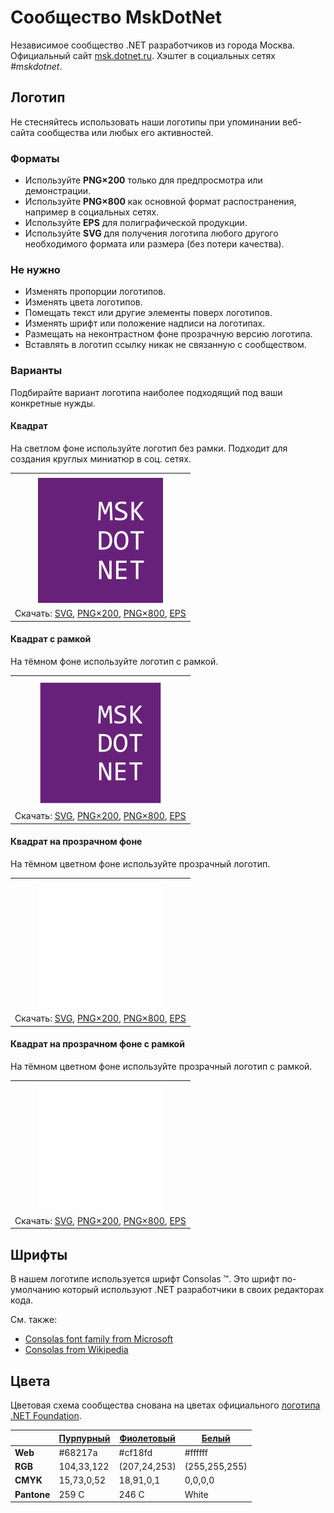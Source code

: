 ﻿# Сообщество MskDotNet

Независимое сообщество .NET разработчиков из города Москва. Официальный сайт [msk.dotnet.ru](https://msk.dotnet.ru/). Хэштег в социальных сетях _#mskdotnet_.

## Логотип

Не стесняйтесь использовать наши логотипы при упоминании веб-сайта сообщества или любых его активностей.

### Форматы

- Используйте **PNG×200** только для предпросмотра или демонстрации.
- Используйте **PNG×800** как основной формат распостранения, например в социальных сетях.
- Используйте **EPS** для полиграфической продукции.
- Используйте **SVG** для получения логотипа любого другого необходимого формата или размера (без потери качества).

### Не нужно

- Изменять пропорции логотипов.
- Изменять цвета логотипов.
- Помещать текст или другие элементы поверх логотипов.
- Изменять шрифт или положение надписи на логотипах.
- Размещать на неконтрастном фоне прозрачную версию логотипа.
- Вставлять в логотип ссылку никак не связанную с сообществом.

### Варианты

Подбирайте вариант логотипа наиболее подходящий под ваши конкретные нужды.

#### Квадрат

На светлом фоне используйте логотип без рамки. Подходит для создания круглых миниатюр в соц. сетях.

|       |
| :---: |
|       |
| ![Квадратный логотип MskDotNet](mskdotnet-logo-squared-200.png) |
| Скачать: [SVG](https://raw.githubusercontent.com/kulakovt/SpbDotNet/master/Logo/Msk/mskdotnet-logo-squared.svg), [PNG×200](https://raw.githubusercontent.com/kulakovt/SpbDotNet/master/Logo/Msk/mskdotnet-logo-squared-200.png), [PNG×800](https://raw.githubusercontent.com/kulakovt/SpbDotNet/master/Logo/Msk/mskdotnet-logo-squared-800.png), [EPS](https://raw.githubusercontent.com/kulakovt/SpbDotNet/master/Logo/Msk/mskdotnet-logo-squared.eps) |

#### Квадрат с рамкой

На тёмном фоне используйте логотип с рамкой.

|       |
| :---: |
|       |
| ![Квадратный логотип MskDotNet с рамкой](mskdotnet-logo-squared-bordered-200.png) |
| Скачать: [SVG](https://raw.githubusercontent.com/kulakovt/SpbDotNet/master/Logo/Msk/mskdotnet-logo-squared-bordered.svg), [PNG×200](https://raw.githubusercontent.com/kulakovt/SpbDotNet/master/Logo/Msk/mskdotnet-logo-squared-bordered-200.png), [PNG×800](https://raw.githubusercontent.com/kulakovt/SpbDotNet/master/Logo/Msk/mskdotnet-logo-squared-bordered-800.png), [EPS](https://raw.githubusercontent.com/kulakovt/SpbDotNet/master/Logo/Msk/mskdotnet-logo-squared-bordered.eps) |

#### Квадрат на прозрачном фоне

На тёмном цветном фоне используйте прозрачный логотип.

|       |
| :---: |
|       |
| ![Квадратный прозрачный логотип MskDotNet](mskdotnet-logo-squared-white-200.png) |
| Скачать: [SVG](https://raw.githubusercontent.com/kulakovt/SpbDotNet/master/Logo/Msk/mskdotnet-logo-squared-white.svg), [PNG×200](https://raw.githubusercontent.com/kulakovt/SpbDotNet/master/Logo/Msk/mskdotnet-logo-squared-white-200.png), [PNG×800](https://raw.githubusercontent.com/kulakovt/SpbDotNet/master/Logo/Msk/mskdotnet-logo-squared-white-800.png), [EPS](https://raw.githubusercontent.com/kulakovt/SpbDotNet/master/Logo/Msk/mskdotnet-logo-squared-white.eps) |

#### Квадрат на прозрачном фоне с рамкой

На тёмном цветном фоне используйте прозрачный логотип с рамкой.

|       |
| :---: |
|       |
| ![Квадратный прозрачный логотип MskDotNet с рамкой](mskdotnet-logo-squared-white-bordered-200.png) |
| Скачать: [SVG](https://raw.githubusercontent.com/kulakovt/SpbDotNet/master/Logo/Msk/mskdotnet-logo-squared-white-bordered.svg), [PNG×200](https://raw.githubusercontent.com/kulakovt/SpbDotNet/master/Logo/Msk/mskdotnet-logo-squared-white-bordered-200.png), [PNG×800](https://raw.githubusercontent.com/kulakovt/SpbDotNet/master/Logo/Msk/mskdotnet-logo-squared-white-bordered-800.png), [EPS](https://raw.githubusercontent.com/kulakovt/SpbDotNet/master/Logo/Msk/mskdotnet-logo-squared-white-bordered.eps) |

## Шрифты

В нашем логотипе используется шрифт Consolas ™. Это шрифт по-умолчанию который используют .NET разработчики в своих редакторах кода.

См. также:

- [Consolas font family from Microsoft](https://docs.microsoft.com/en-us/typography/font-list/consolas)
- [Consolas from Wikipedia](https://en.wikipedia.org/wiki/Consolas)

## Цвета

Цветовая схема сообщества снована на цветах официального [логотипа .NET Foundation](https://github.com/dotnet/swag/tree/master/logo).

|             | [Пурпурный](https://www.color-hex.com/color/68217a) | [Фиолетовый](https://www.color-hex.com/color/cf18fd) | [Белый](https://www.color-hex.com/color/ffffff) |
| ----------- | --------------------------------------------------- | ---------------------------------------------------- | ----------------------------------------------- |
| **Web**     | #68217a                                             | #cf18fd                                              | #ffffff                                         |
| **RGB**     | 104,33,122                                          | (207,24,253)                                         | (255,255,255)                                   |
| **CMYK**    | 15,73,0,52                                          | 18,91,0,1                                            | 0,0,0,0                                         |
| **Pantone** | 259 C                                               | 246 C                                                | White                                           |

